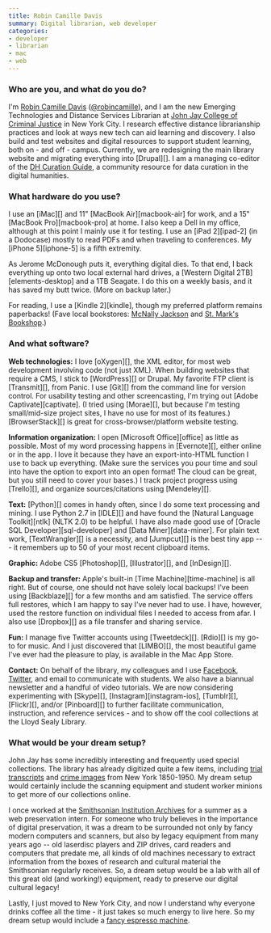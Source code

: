 ```yaml
---
title: Robin Camille Davis
summary: Digital librarian, web developer
categories:
- developer
- librarian
- mac
- web
---
```


### Who are you, and what do you do?

I'm [Robin Camille Davis](http://www.robincamille.com/ "Robin's website.") ([@robincamille](https://twitter.com/robincamille "Robin on Twitter.")), and I am the new Emerging Technologies and Distance Services Librarian at [John Jay College of Criminal Justice](http://www.jjay.cuny.edu/ "The library's website.") in New York City. I research effective distance librarianship practices and look at ways new tech can aid learning and discovery. I also build and test websites and digital resources to support student learning, both on - and off - campus. Currently, we are redesigning the main library website and migrating everything into [Drupal][]. I am a managing co-editor of the [DH Curation Guide](http://guide.dhcuration.org/ "The DH Curation Guide's site."), a community resource for data curation in the digital humanities.

### What hardware do you use?

I use an [iMac][] and 11" [MacBook Air][macbook-air] for work, and a 15" [MacBook Pro][macbook-pro] at home. I also keep a Dell in my office, although at this point I mainly use it for testing. I use an [iPad 2][ipad-2] (in a Dodocase) mostly to read PDFs and when traveling to conferences. My [iPhone 5][iphone-5] is a fifth extremity.

As Jerome McDonough puts it, everything digital dies. To that end, I back everything up onto two local external hard drives, a [Western Digital 2TB][elements-desktop] and a 1TB Seagate. I do this on a weekly basis, and it has saved my butt twice. (More on backup later.)

For reading, I use a [Kindle 2][kindle], though my preferred platform remains paperbacks! (Fave local bookstores: [McNally Jackson](http://mcnallyjackson.com/ "The website of a bookstore in New York City.") and [St. Mark's Bookshop](http://www.stmarksbookshop.com/ "The website of another bookstore in New York City.").)

### And what software?

**Web technologies:** I love [oXygen][], the XML editor, for most web development involving code (not just XML). When building websites that require a CMS, I stick to [WordPress][] or Drupal. My favorite FTP client is [Transmit][], from Panic. I use [Git][] from the command line for version control. For usability testing and other screencasting, I'm trying out [Adobe Captivate][captivate]. (I tried using [Morae][], but because I'm testing small/mid-size project sites, I have no use for most of its features.) [BrowserStack][] is great for cross-browser/platform website testing.

**Information organization:** I open [Microsoft Office][office] as little as possible. Most of my word processing happens in [Evernote][], either online or in the app. I love it because they have an export-into-HTML function I use to back up everything. (Make sure the services you pour time and soul into have the option to export into an open format! The cloud can be great, but you still need to cover your bases.) I track project progress using [Trello][], and organize sources/citations using [Mendeley][]. 

**Text:** [Python][] comes in handy often, since I do some text processing and mining. I use Python 2.7 in [IDLE][] and have found the [Natural Language Toolkit][ntlk] (NLTK 2.0) to be helpful. I have also made good use of [Oracle SQL Developer][sql-developer] and [Data Miner][data-miner]. For plain text work, [TextWrangler][] is a necessity, and [Jumpcut][] is the best tiny app --- it remembers up to 50 of your most recent clipboard items.

**Graphic:** Adobe CS5 [Photoshop][], [Illustrator][], and [InDesign][].

**Backup and transfer:** Apple's built-in [Time Machine][time-machine] is all right. But of course, one should not have solely local backups! I've been using [Backblaze][] for a few months and am satisfied. The service offers full restores, which I am happy to say I've never had to use. I have, however, used the restore function on individual files I needed to access from afar. I also use [Dropbox][] as a file transfer and sharing service. 

**Fun:** I manage five Twitter accounts using [Tweetdeck][]. [Rdio][] is my go-to for music. And I just discovered that [LIMBO][], the most beautiful game I've ever had the pleasure to play, is available in the Mac App Store.

**Contact:** On behalf of the library, my colleagues and I use [Facebook](https://www.facebook.com/pages/John-Jay-College-Library/291505825471 "The library Facebook account."), [Twitter](http://twitter.com/johnjaylibrary "The library's Twitter account."), and email to communicate with students. We also have a biannual newsletter and a handful of video tutorials. We are now considering experimenting with [Skype][], [Instagram][instagram-ios], [Tumblr][], [Flickr][], and/or [Pinboard][] to further facilitate communication, instruction, and reference services - and to show off the cool collections at the Lloyd Sealy Library.

### What would be your dream setup?

John Jay has some incredibly interesting and frequently used special collections. The library has already digitized quite a few items, including [trial transcripts](http://www.lib.jjay.cuny.edu/crimeinny/trials/ "The library's trial transcripts site.") and [crime images](http://dig.lib.jjay.cuny.edu/cgi-bin/library.exe?site=localhost&a=p&p=about&c=newcrime&l=en&w=utf-8 "The library's crime images site.") from New York 1850-1950. My dream setup would certainly include the scanning equipment and student worker minions to get more of our collections online.

I once worked at the [Smithsonian Institution Archives](http://siarchives.si.edu/ "The Smithsonian Archives' website.") for a summer as a web preservation intern. For someone who truly believes in the importance of digital preservation, it was a dream to be surrounded not only by fancy modern computers and scanners, but also by legacy equipment from many years ago -- old laserdisc players and ZIP drives, card readers and computers that predate me, all kinds of old machines necessary to extract information from the boxes of research and cultural material the Smithsonian regularly receives. So, a dream setup would be a lab with all of this great old (and working!) equipment, ready to preserve our digital cultural legacy!

Lastly, I just moved to New York City, and now I understand why everyone drinks coffee all the time - it just takes so much energy to live here. So my dream setup would include a [fancy espresso machine](https://svpply.com/shop/categories/home?search=espresso%20machine "A search for espresso machines on Svpply.").